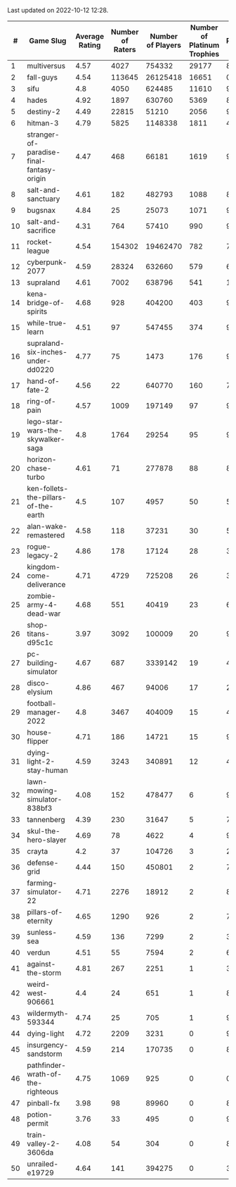 Last updated on 2022-10-12 12:28.


|#|Game Slug|Average Rating|Number of Raters|Number of Players|Number of Platinum Trophies|Max Rarity (%)|
|---|---|---|---|---|---|---|
|1|multiversus|4.57|4027|754332|29177|81|
|2|fall-guys|4.54|113645|26125418|16651|0.7|
|3|sifu|4.8|4050|624485|11610|96|
|4|hades|4.92|1897|630760|5369|89|
|5|destiny-2|4.49|22815|51210|2056|98|
|6|hitman-3|4.79|5825|1148338|1811|48|
|7|stranger-of-paradise-final-fantasy-origin|4.47|468|66181|1619|98|
|8|salt-and-sanctuary|4.61|182|482793|1088|83|
|9|bugsnax|4.84|25|25073|1071|97|
|10|salt-and-sacrifice|4.31|764|57410|990|91|
|11|rocket-league|4.54|154302|19462470|782|74|
|12|cyberpunk-2077|4.59|28324|632660|579|61|
|13|supraland|4.61|7002|638796|541|100|
|14|kena-bridge-of-spirits|4.68|928|404200|403|94|
|15|while-true-learn|4.51|97|547455|374|93|
|16|supraland-six-inches-under-dd0220|4.77|75|1473|176|99|
|17|hand-of-fate-2|4.56|22|640770|160|72|
|18|ring-of-pain|4.57|1009|197149|97|97|
|19|lego-star-wars-the-skywalker-saga|4.8|1764|29254|95|98|
|20|horizon-chase-turbo|4.61|71|277878|88|83|
|21|ken-follets-the-pillars-of-the-earth|4.5|107|4957|50|56|
|22|alan-wake-remastered|4.58|118|37231|30|5|
|23|rogue-legacy-2|4.86|178|17124|28|36|
|24|kingdom-come-deliverance|4.71|4729|725208|26|30|
|25|zombie-army-4-dead-war|4.68|551|40419|23|66|
|26|shop-titans-d95c1c|3.97|3092|100009|20|98|
|27|pc-building-simulator|4.67|687|3339142|19|47|
|28|disco-elysium|4.86|467|94006|17|28|
|29|football-manager-2022|4.8|3467|404009|15|48|
|30|house-flipper|4.71|186|14721|15|93|
|31|dying-light-2-stay-human|4.59|3243|340891|12|48|
|32|lawn-mowing-simulator-838bf3|4.08|152|478477|6|91|
|33|tannenberg|4.39|230|31647|5|78|
|34|skul-the-hero-slayer|4.69|78|4622|4|96|
|35|crayta|4.2|37|104726|3|23|
|36|defense-grid|4.44|150|450801|2|79|
|37|farming-simulator-22|4.71|2276|18912|2|83|
|38|pillars-of-eternity|4.65|1290|926|2|79|
|39|sunless-sea|4.59|136|7299|2|38|
|40|verdun|4.51|55|7594|2|67|
|41|against-the-storm|4.81|267|2251|1|30|
|42|weird-west-906661|4.4|24|651|1|80|
|43|wildermyth-593344|4.74|25|705|1|90|
|44|dying-light|4.72|2209|3231|0|98|
|45|insurgency-sandstorm|4.59|214|170735|0|8|
|46|pathfinder-wrath-of-the-righteous|4.75|1069|925|0|0.1|
|47|pinball-fx|3.98|98|89960|0|86|
|48|potion-permit|3.76|33|495|0|97|
|49|train-valley-2-3606da|4.08|54|304|0|89|
|50|unrailed-e19729|4.64|141|394275|0|39|
